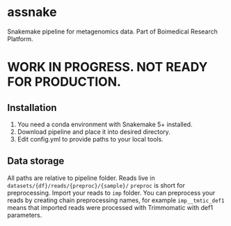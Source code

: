 # assnake
Snakemake pipeline for metagenomics data. Part of Boimedical Research Platform.

# WORK IN PROGRESS. NOT READY FOR PRODUCTION.

## Installation
1. You need a conda environment with Snakemake 5+ installed.
2. Download pipeline and place it into desired directory.
3. Edit config.yml to provide paths to your local tools. 

## Data storage
All paths are relative to pipeline folder.
Reads live in `datasets/{df}/reads/{preproc}/{sample}/`
`preproc` is short for preprocessing. Import your reads to `imp` folder. 
You can preprocess your reads by creating chain preprocessing names, for example `imp__tmtic_def1` means that imported reads were processed with Trimmomatic with def1 parameters.


